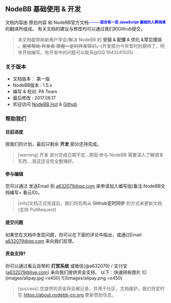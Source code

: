 ## NodeBB 基础使用 & 开发
<small style="float:right;color:blue;">

**------ 适合有一定 JavaScript 基础的人群阅读** 
</small>

文档内容由 原创内容 和 NodeBB官方文档 的翻译所组成。
有关文档的建议与修改均可以通过我们的Github提交。

> 本文档能帮助新用户学会/解决 NodeBB 的 **安装 & 配置 & 优化 &常见错误** 。~~能够帮助 开发者 掌握一定的开发常识。~~(开发部分今年暂时别期待了，明年开始编写。有开发中的问题可以联系@QQ:1943241505)

### 关于版本
* 文档版本： 第一版
* NodeBB版本 : 1.5.x
* 编写 & 校对: PA Team
* 最后修改 : 2017.08.17
* 欢迎访问 [NodeBB Hot](https://nodebb-cn.org ) & [Github](https://github.com/NodeBB-China/)

### 帮助我们

#### 目前进度
按我们的计划，最后只剩余 **开发** 部分还待完成。

>[warning] 开发 部分完成日期不定...原因:参与 NodeBB 需要深入了解很多东西....我这还没完全整理好。

#### 参与编辑
您可以通过 发送Email 到 [a632079@qq.com](mailto:a632079@qq.com) 来申请加入编写组(备注:NodeBB文档编写+ 看云ID)。

>[info]文档正式完成后，我们将启用从 **Github定时同步** 的方式来更新文档(支持 PullRequest)

#### 提交问题
如果您在文档中发现问题，你可以在下面的评论中指出，或通过Email:  [a632079@qq.com](mailto:a632079@qq.com) 来向我们反馈。

#### 资金支持?
你可以通过看云自带的 **打赏系统**  或微信(@a632079) / 支付宝(a632079@live.com) 来向我们提供资金支持。
以下：快速转账图片
![](images/alipay.jpg =x450)  ![](images/alipay.png =x450)

>[success] 您提供的资金将会被记录，并用于社区，文档维护。我们将定时在 https://about.nodebb-cn.org 更新赞助信息。
